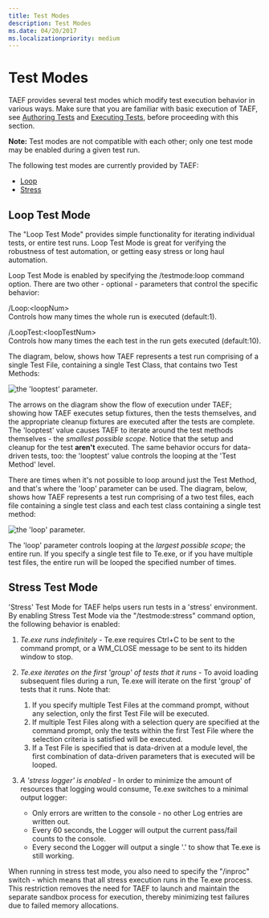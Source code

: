 ```yaml
---
title: Test Modes
description: Test Modes
ms.date: 04/20/2017
ms.localizationpriority: medium
---
```


# Test Modes


TAEF provides several test modes which modify test execution behavior in various ways. Make sure that you are familiar with basic execution of TAEF, see [Authoring Tests](authoring-tests.md) and [Executing Tests](executing-tests.md), before proceeding with this section.

**Note:** Test modes are not compatible with each other; only one test mode may be enabled during a given test run.

The following test modes are currently provided by TAEF:

-   [Loop](#loop)
-   [Stress](#stress)

## <span id="loop"></span><span id="LOOP"></span>Loop Test Mode


The "Loop Test Mode" provides simple functionality for iterating individual tests, or entire test runs. Loop Test Mode is great for verifying the robustness of test automation, or getting easy stress or long haul automation.

Loop Test Mode is enabled by specifying the /testmode:loop command option. There are two other - optional - parameters that control the specific behavior:

<span id="_Loop__loopNum_"></span><span id="_loop__loopnum_"></span><span id="_LOOP__LOOPNUM_"></span>/Loop:&lt;loopNum&gt;  
Controls how many times the whole run is executed (default:1).

<span id="_LoopTest__loopTestNum_"></span><span id="_looptest__looptestnum_"></span><span id="_LOOPTEST__LOOPTESTNUM_"></span>/LoopTest:&lt;loopTestNum&gt;  
Controls how many times the each test in the run gets executed (default:10).

The diagram, below, shows how TAEF represents a test run comprising of a single Test File, containing a single Test Class, that contains two Test Methods:

![the 'looptest' parameter.](images/looptestmode-looptest.png)

The arrows on the diagram show the flow of execution under TAEF; showing how TAEF executes setup fixtures, then the tests themselves, and the appropriate cleanup fixtures are executed after the tests are complete. The 'looptest' value causes TAEF to iterate around the test methods themselves - the *smallest possible scope*. Notice that the setup and cleanup for the test **aren't** executed. The same behavior occurs for data-driven tests, too: the 'looptest' value controls the looping at the 'Test Method' level.

There are times when it's not possible to loop around just the Test Method, and that's where the 'loop' parameter can be used. The diagram, below, shows how TAEF represents a test run comprising of a two test files, each file containing a single test class and each test class containing a single test method:

![the 'loop' parameter.](images/looptestmode-loop.png)

The 'loop' parameter controls looping at the *largest possible scope*; the entire run. If you specify a single test file to Te.exe, or if you have multiple test files, the entire run will be looped the specified number of times.

## <span id="stress"></span><span id="STRESS"></span>Stress Test Mode


'Stress' Test Mode for TAEF helps users run tests in a 'stress' environment. By enabling Stress Test Mode via the "/testmode:stress" command option, the following behavior is enabled:

1.  *Te.exe runs indefinitely* - Te.exe requires Ctrl+C to be sent to the command prompt, or a WM\_CLOSE message to be sent to its hidden window to stop.
2.  *Te.exe iterates on the first 'group' of tests that it runs* - To avoid loading subsequent files during a run, Te.exe will iterate on the first 'group' of tests that it runs. Note that:
    1.  If you specify multiple Test Files at the command prompt, without any selection, only the first Test File will be executed.
    2.  If multiple Test Files along with a selection query are specified at the command prompt, only the tests within the first Test File where the selection criteria is satisfied will be executed.
    3.  If a Test File is specified that is data-driven at a module level, the first combination of data-driven parameters that is executed will be looped.

3.  *A 'stress logger' is enabled* - In order to minimize the amount of resources that logging would consume, Te.exe switches to a minimal output logger:
    -   Only errors are written to the console - no other Log entries are written out.
    -   Every 60 seconds, the Logger will output the current pass/fail counts to the console.
    -   Every second the Logger will output a single '.' to show that Te.exe is still working.

When running in stress test mode, you also need to specify the "/inproc" switch - which means that all stress execution runs in the Te.exe process. This restriction removes the need for TAEF to launch and maintain the separate sandbox process for execution, thereby minimizing test failures due to failed memory allocations.

 

 





